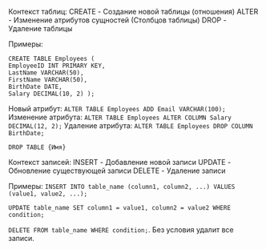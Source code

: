 Контекст таблиц:
CREATE - Создание новой таблицы (отношения)
ALTER - Изменение атрибутов сущностей (Столбцов таблицы)
DROP - Удаление таблицы

Примеры:
```
CREATE TABLE Employees (
EmployeeID INT PRIMARY KEY,    
LastName VARCHAR(50),    
FirstName VARCHAR(50),    
BirthDate DATE,    
Salary DECIMAL(10, 2) );
```

Новый атрибут:
`ALTER TABLE Employees ADD Email VARCHAR(100);`
Изменение атрибута:
`ALTER TABLE Employees ALTER COLUMN Salary DECIMAL(12, 2);`
Удаление атрибута:
`ALTER TABLE Employees DROP COLUMN BirthDate;`

`DROP TABLE {Имя}`

Контекст запиcей:
INSERT - Добавление новой записи
UPDATE - Обновление существующей записи
DELETE - Удаление записи

Примеры:
`INSERT INTO table_name (column1, column2, ...) VALUES (value1, value2, ...);`

`UPDATE table_name SET column1 = value1, column2 = value2 WHERE condition;`

`DELETE FROM table_name WHERE condition;`. Без условия удалит все записи.